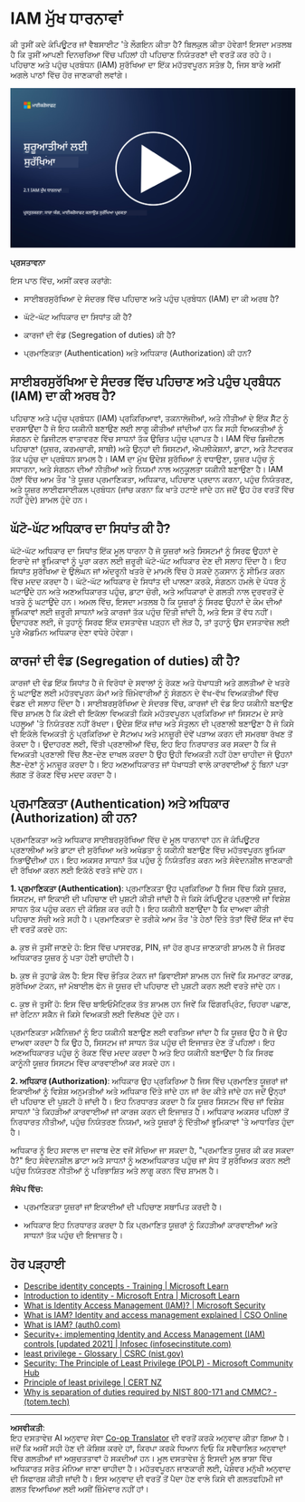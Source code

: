 <!--
CO_OP_TRANSLATOR_METADATA:
{
  "original_hash": "2e3864e3d579f0dbb4ac2ec8c5f82acf",
  "translation_date": "2025-09-03T22:38:55+00:00",
  "source_file": "2.1 IAM key concepts.md",
  "language_code": "pa"
}
-->
# IAM ਮੁੱਖ ਧਾਰਨਾਵਾਂ

ਕੀ ਤੁਸੀਂ ਕਦੇ ਕੰਪਿਊਟਰ ਜਾਂ ਵੈਬਸਾਈਟ 'ਤੇ ਲੌਗਇਨ ਕੀਤਾ ਹੈ? ਬਿਲਕੁਲ ਕੀਤਾ ਹੋਵੇਗਾ! ਇਸਦਾ ਮਤਲਬ ਹੈ ਕਿ ਤੁਸੀਂ ਆਪਣੀ ਦਿਨਚਰਿਆ ਵਿੱਚ ਪਹਿਲਾਂ ਹੀ ਪਹਿਚਾਣ ਨਿਯੰਤਰਣਾਂ ਦੀ ਵਰਤੋਂ ਕਰ ਰਹੇ ਹੋ। ਪਹਿਚਾਣ ਅਤੇ ਪਹੁੰਚ ਪ੍ਰਬੰਧਨ (IAM) ਸੁਰੱਖਿਆ ਦਾ ਇੱਕ ਮਹੱਤਵਪੂਰਨ ਸਤੰਭ ਹੈ, ਜਿਸ ਬਾਰੇ ਅਸੀਂ ਅਗਲੇ ਪਾਠਾਂ ਵਿੱਚ ਹੋਰ ਜਾਣਕਾਰੀ ਲਵਾਂਗੇ।

[![ਵੀਡੀਓ ਦੇਖੋ](../../translated_images/2-1_placeholder.00302da3e773051f1319ab8d93ff0f19d3e80a27d4f939e647839f280ac9c0fb.pa.png)](https://learn-video.azurefd.net/vod/player?id=3d2a9cb5-e25a-4b25-9e5a-b3fee2360f24)

**ਪ੍ਰਸਤਾਵਨਾ**

ਇਸ ਪਾਠ ਵਿੱਚ, ਅਸੀਂ ਕਵਰ ਕਰਾਂਗੇ:

- ਸਾਈਬਰਸੁਰੱਖਿਆ ਦੇ ਸੰਦਰਭ ਵਿੱਚ ਪਹਿਚਾਣ ਅਤੇ ਪਹੁੰਚ ਪ੍ਰਬੰਧਨ (IAM) ਦਾ ਕੀ ਅਰਥ ਹੈ?

- ਘੱਟੋ-ਘੱਟ ਅਧਿਕਾਰ ਦਾ ਸਿਧਾਂਤ ਕੀ ਹੈ?

- ਕਾਰਜਾਂ ਦੀ ਵੰਡ (Segregation of duties) ਕੀ ਹੈ?

- ਪ੍ਰਮਾਣਿਕਤਾ (Authentication) ਅਤੇ ਅਧਿਕਾਰ (Authorization) ਕੀ ਹਨ?

## ਸਾਈਬਰਸੁਰੱਖਿਆ ਦੇ ਸੰਦਰਭ ਵਿੱਚ ਪਹਿਚਾਣ ਅਤੇ ਪਹੁੰਚ ਪ੍ਰਬੰਧਨ (IAM) ਦਾ ਕੀ ਅਰਥ ਹੈ?

ਪਹਿਚਾਣ ਅਤੇ ਪਹੁੰਚ ਪ੍ਰਬੰਧਨ (IAM) ਪ੍ਰਕਿਰਿਆਵਾਂ, ਤਕਨਾਲੋਜੀਆਂ, ਅਤੇ ਨੀਤੀਆਂ ਦੇ ਇੱਕ ਸੈੱਟ ਨੂੰ ਦਰਸਾਉਂਦਾ ਹੈ ਜੋ ਇਹ ਯਕੀਨੀ ਬਣਾਉਣ ਲਈ ਲਾਗੂ ਕੀਤੀਆਂ ਜਾਂਦੀਆਂ ਹਨ ਕਿ ਸਹੀ ਵਿਅਕਤੀਆਂ ਨੂੰ ਸੰਗਠਨ ਦੇ ਡਿਜੀਟਲ ਵਾਤਾਵਰਣ ਵਿੱਚ ਸਾਧਨਾਂ ਤੱਕ ਉਚਿਤ ਪਹੁੰਚ ਪ੍ਰਾਪਤ ਹੈ। IAM ਵਿੱਚ ਡਿਜੀਟਲ ਪਹਿਚਾਣਾਂ (ਯੂਜ਼ਰ, ਕਰਮਚਾਰੀ, ਸਾਥੀ) ਅਤੇ ਉਨ੍ਹਾਂ ਦੀ ਸਿਸਟਮਾਂ, ਐਪਲੀਕੇਸ਼ਨਾਂ, ਡਾਟਾ, ਅਤੇ ਨੈਟਵਰਕ ਤੱਕ ਪਹੁੰਚ ਦਾ ਪ੍ਰਬੰਧਨ ਸ਼ਾਮਲ ਹੈ। IAM ਦਾ ਮੁੱਖ ਉਦੇਸ਼ ਸੁਰੱਖਿਆ ਨੂੰ ਵਧਾਉਣਾ, ਯੂਜ਼ਰ ਪਹੁੰਚ ਨੂੰ ਸਧਾਰਨਾ, ਅਤੇ ਸੰਗਠਨ ਦੀਆਂ ਨੀਤੀਆਂ ਅਤੇ ਨਿਯਮਾਂ ਨਾਲ ਅਨੁਕੂਲਤਾ ਯਕੀਨੀ ਬਣਾਉਣਾ ਹੈ। IAM ਹੱਲਾਂ ਵਿੱਚ ਆਮ ਤੌਰ 'ਤੇ ਯੂਜ਼ਰ ਪ੍ਰਮਾਣਿਕਤਾ, ਅਧਿਕਾਰ, ਪਹਿਚਾਣ ਪ੍ਰਦਾਨ ਕਰਨਾ, ਪਹੁੰਚ ਨਿਯੰਤਰਣ, ਅਤੇ ਯੂਜ਼ਰ ਲਾਈਫਸਾਈਕਲ ਪ੍ਰਬੰਧਨ (ਜਾਂਚ ਕਰਨਾ ਕਿ ਖਾਤੇ ਹਟਾਏ ਜਾਂਦੇ ਹਨ ਜਦੋਂ ਉਹ ਹੋਰ ਵਰਤੋਂ ਵਿੱਚ ਨਹੀਂ ਹੁੰਦੇ) ਸ਼ਾਮਲ ਹੁੰਦੇ ਹਨ।

## ਘੱਟੋ-ਘੱਟ ਅਧਿਕਾਰ ਦਾ ਸਿਧਾਂਤ ਕੀ ਹੈ?

ਘੱਟੋ-ਘੱਟ ਅਧਿਕਾਰ ਦਾ ਸਿਧਾਂਤ ਇੱਕ ਮੂਲ ਧਾਰਨਾ ਹੈ ਜੋ ਯੂਜ਼ਰਾਂ ਅਤੇ ਸਿਸਟਮਾਂ ਨੂੰ ਸਿਰਫ ਉਹਨਾਂ ਦੇ ਇਰਾਦੇ ਜਾਂ ਭੂਮਿਕਾਵਾਂ ਨੂੰ ਪੂਰਾ ਕਰਨ ਲਈ ਜ਼ਰੂਰੀ ਘੱਟੋ-ਘੱਟ ਅਧਿਕਾਰ ਦੇਣ ਦੀ ਸਲਾਹ ਦਿੰਦਾ ਹੈ। ਇਹ ਸਿਧਾਂਤ ਸੁਰੱਖਿਆ ਦੇ ਉਲੰਘਨ ਜਾਂ ਅੰਦਰੂਨੀ ਖਤਰੇ ਦੇ ਮਾਮਲੇ ਵਿੱਚ ਹੋ ਸਕਦੇ ਨੁਕਸਾਨ ਨੂੰ ਸੀਮਿਤ ਕਰਨ ਵਿੱਚ ਮਦਦ ਕਰਦਾ ਹੈ। ਘੱਟੋ-ਘੱਟ ਅਧਿਕਾਰ ਦੇ ਸਿਧਾਂਤ ਦੀ ਪਾਲਣਾ ਕਰਕੇ, ਸੰਗਠਨ ਹਮਲੇ ਦੇ ਪੱਧਰ ਨੂੰ ਘਟਾਉਂਦੇ ਹਨ ਅਤੇ ਅਣਅਧਿਕਾਰਤ ਪਹੁੰਚ, ਡਾਟਾ ਚੋਰੀ, ਅਤੇ ਅਧਿਕਾਰਾਂ ਦੇ ਗਲਤੀ ਨਾਲ ਦੁਰਵਰਤੋਂ ਦੇ ਖਤਰੇ ਨੂੰ ਘਟਾਉਂਦੇ ਹਨ। ਅਮਲ ਵਿੱਚ, ਇਸਦਾ ਮਤਲਬ ਹੈ ਕਿ ਯੂਜ਼ਰਾਂ ਨੂੰ ਸਿਰਫ ਉਹਨਾਂ ਦੇ ਕੰਮ ਦੀਆਂ ਭੂਮਿਕਾਵਾਂ ਲਈ ਜ਼ਰੂਰੀ ਸਾਧਨਾਂ ਅਤੇ ਕਾਰਜਾਂ ਤੱਕ ਪਹੁੰਚ ਦਿੱਤੀ ਜਾਂਦੀ ਹੈ, ਅਤੇ ਇਸ ਤੋਂ ਵੱਧ ਨਹੀਂ। ਉਦਾਹਰਣ ਲਈ, ਜੇ ਤੁਹਾਨੂੰ ਸਿਰਫ ਇੱਕ ਦਸਤਾਵੇਜ਼ ਪੜ੍ਹਨ ਦੀ ਲੋੜ ਹੈ, ਤਾਂ ਤੁਹਾਨੂੰ ਉਸ ਦਸਤਾਵੇਜ਼ ਲਈ ਪੂਰੇ ਐਡਮਿਨ ਅਧਿਕਾਰ ਦੇਣਾ ਵਧੇਰੇ ਹੋਵੇਗਾ।

## ਕਾਰਜਾਂ ਦੀ ਵੰਡ (Segregation of duties) ਕੀ ਹੈ?

ਕਾਰਜਾਂ ਦੀ ਵੰਡ ਇੱਕ ਸਿਧਾਂਤ ਹੈ ਜੋ ਵਿਰੋਧਾਂ ਦੇ ਸਵਾਲਾਂ ਨੂੰ ਰੋਕਣ ਅਤੇ ਧੋਖਾਧੜੀ ਅਤੇ ਗਲਤੀਆਂ ਦੇ ਖਤਰੇ ਨੂੰ ਘਟਾਉਣ ਲਈ ਮਹੱਤਵਪੂਰਨ ਕੰਮਾਂ ਅਤੇ ਜ਼ਿੰਮੇਵਾਰੀਆਂ ਨੂੰ ਸੰਗਠਨ ਦੇ ਵੱਖ-ਵੱਖ ਵਿਅਕਤੀਆਂ ਵਿੱਚ ਵੰਡਣ ਦੀ ਸਲਾਹ ਦਿੰਦਾ ਹੈ। ਸਾਈਬਰਸੁਰੱਖਿਆ ਦੇ ਸੰਦਰਭ ਵਿੱਚ, ਕਾਰਜਾਂ ਦੀ ਵੰਡ ਇਹ ਯਕੀਨੀ ਬਣਾਉਣ ਵਿੱਚ ਸ਼ਾਮਲ ਹੈ ਕਿ ਕੋਈ ਵੀ ਇਕੱਲਾ ਵਿਅਕਤੀ ਕਿਸੇ ਮਹੱਤਵਪੂਰਨ ਪ੍ਰਕਿਰਿਆ ਜਾਂ ਸਿਸਟਮ ਦੇ ਸਾਰੇ ਪਹਲੂਆਂ 'ਤੇ ਨਿਯੰਤਰਣ ਨਹੀਂ ਰੱਖਦਾ। ਉਦੇਸ਼ ਇੱਕ ਜਾਂਚ ਅਤੇ ਸੰਤੁਲਨ ਦੀ ਪ੍ਰਣਾਲੀ ਬਣਾਉਣਾ ਹੈ ਜੋ ਕਿਸੇ ਵੀ ਇਕੱਲੇ ਵਿਅਕਤੀ ਨੂੰ ਪ੍ਰਕਿਰਿਆ ਦੇ ਸੈਟਅਪ ਅਤੇ ਮਨਜ਼ੂਰੀ ਦੋਵੇਂ ਪੜਾਅ ਕਰਨ ਦੀ ਸਮਰਥਾ ਰੱਖਣ ਤੋਂ ਰੋਕਦਾ ਹੈ। ਉਦਾਹਰਣ ਲਈ, ਵਿੱਤੀ ਪ੍ਰਣਾਲੀਆਂ ਵਿੱਚ, ਇਹ ਇਹ ਨਿਰਧਾਰਤ ਕਰ ਸਕਦਾ ਹੈ ਕਿ ਜੋ ਵਿਅਕਤੀ ਪ੍ਰਣਾਲੀ ਵਿੱਚ ਲੈਣ-ਦੇਣ ਦਾਖਲ ਕਰਦਾ ਹੈ ਉਹ ਉਹੀ ਵਿਅਕਤੀ ਨਹੀਂ ਹੋਣਾ ਚਾਹੀਦਾ ਜੋ ਉਹਨਾਂ ਲੈਣ-ਦੇਣਾਂ ਨੂੰ ਮਨਜ਼ੂਰ ਕਰਦਾ ਹੈ। ਇਹ ਅਣਅਧਿਕਾਰਤ ਜਾਂ ਧੋਖਾਧੜੀ ਵਾਲੇ ਕਾਰਵਾਈਆਂ ਨੂੰ ਬਿਨਾਂ ਪਤਾ ਲੱਗਣ ਤੋਂ ਰੋਕਣ ਵਿੱਚ ਮਦਦ ਕਰਦਾ ਹੈ।

## ਪ੍ਰਮਾਣਿਕਤਾ (Authentication) ਅਤੇ ਅਧਿਕਾਰ (Authorization) ਕੀ ਹਨ?

ਪ੍ਰਮਾਣਿਕਤਾ ਅਤੇ ਅਧਿਕਾਰ ਸਾਈਬਰਸੁਰੱਖਿਆ ਵਿੱਚ ਦੋ ਮੂਲ ਧਾਰਨਾਵਾਂ ਹਨ ਜੋ ਕੰਪਿਊਟਰ ਪ੍ਰਣਾਲੀਆਂ ਅਤੇ ਡਾਟਾ ਦੀ ਸੁਰੱਖਿਆ ਅਤੇ ਅਖੰਡਤਾ ਨੂੰ ਯਕੀਨੀ ਬਣਾਉਣ ਵਿੱਚ ਮਹੱਤਵਪੂਰਨ ਭੂਮਿਕਾ ਨਿਭਾਉਂਦੀਆਂ ਹਨ। ਇਹ ਅਕਸਰ ਸਾਧਨਾਂ ਤੱਕ ਪਹੁੰਚ ਨੂੰ ਨਿਯੰਤਰਿਤ ਕਰਨ ਅਤੇ ਸੰਵੇਦਨਸ਼ੀਲ ਜਾਣਕਾਰੀ ਦੀ ਰੱਖਿਆ ਕਰਨ ਲਈ ਇਕੱਠੇ ਵਰਤੇ ਜਾਂਦੇ ਹਨ।

**1. ਪ੍ਰਮਾਣਿਕਤਾ (Authentication)**: ਪ੍ਰਮਾਣਿਕਤਾ ਉਹ ਪ੍ਰਕਿਰਿਆ ਹੈ ਜਿਸ ਵਿੱਚ ਕਿਸੇ ਯੂਜ਼ਰ, ਸਿਸਟਮ, ਜਾਂ ਇਕਾਈ ਦੀ ਪਹਿਚਾਣ ਦੀ ਪੁਸ਼ਟੀ ਕੀਤੀ ਜਾਂਦੀ ਹੈ ਜੋ ਕਿਸੇ ਕੰਪਿਊਟਰ ਪ੍ਰਣਾਲੀ ਜਾਂ ਵਿਸ਼ੇਸ਼ ਸਾਧਨ ਤੱਕ ਪਹੁੰਚ ਕਰਨ ਦੀ ਕੋਸ਼ਿਸ਼ ਕਰ ਰਹੀ ਹੈ। ਇਹ ਯਕੀਨੀ ਬਣਾਉਂਦਾ ਹੈ ਕਿ ਦਾਅਵਾ ਕੀਤੀ ਪਹਿਚਾਣ ਸੱਚੀ ਅਤੇ ਸਹੀ ਹੈ। ਪ੍ਰਮਾਣਿਕਤਾ ਦੇ ਤਰੀਕੇ ਆਮ ਤੌਰ 'ਤੇ ਹੇਠਾਂ ਦਿੱਤੇ ਤੱਤਾਂ ਵਿੱਚੋਂ ਇੱਕ ਜਾਂ ਵੱਧ ਦੀ ਵਰਤੋਂ ਕਰਦੇ ਹਨ:

   a. ਕੁਝ ਜੋ ਤੁਸੀਂ ਜਾਣਦੇ ਹੋ: ਇਸ ਵਿੱਚ ਪਾਸਵਰਡ, PIN, ਜਾਂ ਹੋਰ ਗੁਪਤ ਜਾਣਕਾਰੀ ਸ਼ਾਮਲ ਹੈ ਜੋ ਸਿਰਫ ਅਧਿਕਾਰਤ ਯੂਜ਼ਰ ਨੂੰ ਪਤਾ ਹੋਣੀ ਚਾਹੀਦੀ ਹੈ।

   b. ਕੁਝ ਜੋ ਤੁਹਾਡੇ ਕੋਲ ਹੈ: ਇਸ ਵਿੱਚ ਭੌਤਿਕ ਟੋਕਨ ਜਾਂ ਡਿਵਾਈਸਾਂ ਸ਼ਾਮਲ ਹਨ ਜਿਵੇਂ ਕਿ ਸਮਾਰਟ ਕਾਰਡ, ਸੁਰੱਖਿਆ ਟੋਕਨ, ਜਾਂ ਮੋਬਾਈਲ ਫੋਨ ਜੋ ਯੂਜ਼ਰ ਦੀ ਪਹਿਚਾਣ ਦੀ ਪੁਸ਼ਟੀ ਕਰਨ ਲਈ ਵਰਤੇ ਜਾਂਦੇ ਹਨ।

   c. ਕੁਝ ਜੋ ਤੁਸੀਂ ਹੋ: ਇਸ ਵਿੱਚ ਬਾਇਓਮੈਟ੍ਰਿਕ ਤੱਤ ਸ਼ਾਮਲ ਹਨ ਜਿਵੇਂ ਕਿ ਫਿੰਗਰਪ੍ਰਿੰਟ, ਚਿਹਰਾ ਪਛਾਣ, ਜਾਂ ਰੇਟਿਨਾ ਸਕੈਨ ਜੋ ਕਿਸੇ ਵਿਅਕਤੀ ਲਈ ਵਿਲੱਖਣ ਹੁੰਦੇ ਹਨ।

ਪ੍ਰਮਾਣਿਕਤਾ ਮਕੈਨਿਜ਼ਮਾਂ ਨੂੰ ਇਹ ਯਕੀਨੀ ਬਣਾਉਣ ਲਈ ਵਰਤਿਆ ਜਾਂਦਾ ਹੈ ਕਿ ਯੂਜ਼ਰ ਉਹ ਹੈ ਜੋ ਉਹ ਦਾਅਵਾ ਕਰਦਾ ਹੈ ਕਿ ਉਹ ਹੈ, ਸਿਸਟਮ ਜਾਂ ਸਾਧਨ ਤੱਕ ਪਹੁੰਚ ਦੀ ਇਜਾਜ਼ਤ ਦੇਣ ਤੋਂ ਪਹਿਲਾਂ। ਇਹ ਅਣਅਧਿਕਾਰਤ ਪਹੁੰਚ ਨੂੰ ਰੋਕਣ ਵਿੱਚ ਮਦਦ ਕਰਦਾ ਹੈ ਅਤੇ ਇਹ ਯਕੀਨੀ ਬਣਾਉਂਦਾ ਹੈ ਕਿ ਸਿਰਫ ਕਾਨੂੰਨੀ ਯੂਜ਼ਰ ਸਿਸਟਮ ਵਿੱਚ ਕਾਰਵਾਈਆਂ ਕਰ ਸਕਦੇ ਹਨ।

**2. ਅਧਿਕਾਰ (Authorization)**: ਅਧਿਕਾਰ ਉਹ ਪ੍ਰਕਿਰਿਆ ਹੈ ਜਿਸ ਵਿੱਚ ਪ੍ਰਮਾਣਿਤ ਯੂਜ਼ਰਾਂ ਜਾਂ ਇਕਾਈਆਂ ਨੂੰ ਵਿਸ਼ੇਸ਼ ਅਨੁਮਤੀਆਂ ਅਤੇ ਅਧਿਕਾਰ ਦਿੱਤੇ ਜਾਂਦੇ ਹਨ ਜਾਂ ਰੱਦ ਕੀਤੇ ਜਾਂਦੇ ਹਨ ਜਦੋਂ ਉਨ੍ਹਾਂ ਦੀ ਪਹਿਚਾਣ ਦੀ ਪੁਸ਼ਟੀ ਹੋ ਜਾਂਦੀ ਹੈ। ਇਹ ਨਿਰਧਾਰਤ ਕਰਦਾ ਹੈ ਕਿ ਯੂਜ਼ਰ ਸਿਸਟਮ ਵਿੱਚ ਜਾਂ ਵਿਸ਼ੇਸ਼ ਸਾਧਨਾਂ 'ਤੇ ਕਿਹੜੀਆਂ ਕਾਰਵਾਈਆਂ ਜਾਂ ਕਾਰਜ ਕਰਨ ਦੀ ਇਜਾਜ਼ਤ ਹੈ। ਅਧਿਕਾਰ ਅਕਸਰ ਪਹਿਲਾਂ ਤੋਂ ਨਿਰਧਾਰਤ ਨੀਤੀਆਂ, ਪਹੁੰਚ ਨਿਯੰਤਰਣ ਨਿਯਮਾਂ, ਅਤੇ ਯੂਜ਼ਰਾਂ ਨੂੰ ਦਿੱਤੀਆਂ ਭੂਮਿਕਾਵਾਂ 'ਤੇ ਆਧਾਰਿਤ ਹੁੰਦਾ ਹੈ।

ਅਧਿਕਾਰ ਨੂੰ ਇਹ ਸਵਾਲ ਦਾ ਜਵਾਬ ਦੇਣ ਵਜੋਂ ਸੋਚਿਆ ਜਾ ਸਕਦਾ ਹੈ, "ਪ੍ਰਮਾਣਿਤ ਯੂਜ਼ਰ ਕੀ ਕਰ ਸਕਦਾ ਹੈ?" ਇਹ ਸੰਵੇਦਨਸ਼ੀਲ ਡਾਟਾ ਅਤੇ ਸਾਧਨਾਂ ਨੂੰ ਅਣਅਧਿਕਾਰਤ ਪਹੁੰਚ ਜਾਂ ਸੋਧ ਤੋਂ ਸੁਰੱਖਿਅਤ ਕਰਨ ਲਈ ਪਹੁੰਚ ਨਿਯੰਤਰਣ ਨੀਤੀਆਂ ਨੂੰ ਪਰਿਭਾਸ਼ਿਤ ਅਤੇ ਲਾਗੂ ਕਰਨ ਵਿੱਚ ਸ਼ਾਮਲ ਹੈ।

**ਸੰਖੇਪ ਵਿੱਚ:**

- ਪ੍ਰਮਾਣਿਕਤਾ ਯੂਜ਼ਰਾਂ ਜਾਂ ਇਕਾਈਆਂ ਦੀ ਪਹਿਚਾਣ ਸਥਾਪਿਤ ਕਰਦੀ ਹੈ।

- ਅਧਿਕਾਰ ਇਹ ਨਿਰਧਾਰਤ ਕਰਦਾ ਹੈ ਕਿ ਪ੍ਰਮਾਣਿਤ ਯੂਜ਼ਰਾਂ ਨੂੰ ਕਿਹੜੀਆਂ ਕਾਰਵਾਈਆਂ ਅਤੇ ਸਾਧਨਾਂ ਤੱਕ ਪਹੁੰਚ ਦੀ ਇਜਾਜ਼ਤ ਹੈ।

## ਹੋਰ ਪੜ੍ਹਾਈ

- [Describe identity concepts - Training | Microsoft Learn](https://learn.microsoft.com/training/modules/describe-identity-principles-concepts/?WT.mc_id=academic-96948-sayoung)
- [Introduction to identity - Microsoft Entra | Microsoft Learn](https://learn.microsoft.com/azure/active-directory/fundamentals/identity-fundamental-concepts?WT.mc_id=academic-96948-sayoung)
- [What is Identity Access Management (IAM)? | Microsoft Security](https://www.microsoft.com/security/business/security-101/what-is-identity-access-management-iam?WT.mc_id=academic-96948-sayoung)
- [What is IAM? Identity and access management explained | CSO Online](https://www.csoonline.com/article/518296/what-is-iam-identity-and-access-management-explained.html)
- [What is IAM? (auth0.com)](https://auth0.com/blog/what-is-iam/)
- [Security+: implementing Identity and Access Management (IAM) controls [updated 2021] | Infosec (infosecinstitute.com)](https://resources.infosecinstitute.com/certifications/securityplus/security-implementing-identity-and-access-management-iam-controls/)
- [least privilege - Glossary | CSRC (nist.gov)](https://csrc.nist.gov/glossary/term/least_privilege)
- [Security: The Principle of Least Privilege (POLP) - Microsoft Community Hub](https://techcommunity.microsoft.com/t5/azure-sql-blog/security-the-principle-of-least-privilege-polp/ba-p/2067390?WT.mc_id=academic-96948-sayoung)
- [Principle of least privilege | CERT NZ](https://www.cert.govt.nz/it-specialists/critical-controls/principle-of-least-privilege/)
- [Why is separation of duties required by NIST 800-171 and CMMC? - (totem.tech)](https://www.totem.tech/cmmc-separation-of-duties/)

---

**ਅਸਵੀਕਤੀ**:  
ਇਹ ਦਸਤਾਵੇਜ਼ AI ਅਨੁਵਾਦ ਸੇਵਾ [Co-op Translator](https://github.com/Azure/co-op-translator) ਦੀ ਵਰਤੋਂ ਕਰਕੇ ਅਨੁਵਾਦ ਕੀਤਾ ਗਿਆ ਹੈ। ਜਦੋਂ ਕਿ ਅਸੀਂ ਸਹੀ ਹੋਣ ਦੀ ਕੋਸ਼ਿਸ਼ ਕਰਦੇ ਹਾਂ, ਕਿਰਪਾ ਕਰਕੇ ਧਿਆਨ ਦਿਓ ਕਿ ਸਵੈਚਾਲਿਤ ਅਨੁਵਾਦਾਂ ਵਿੱਚ ਗਲਤੀਆਂ ਜਾਂ ਅਸੁਚਤਤਾਵਾਂ ਹੋ ਸਕਦੀਆਂ ਹਨ। ਮੂਲ ਦਸਤਾਵੇਜ਼ ਨੂੰ ਇਸਦੀ ਮੂਲ ਭਾਸ਼ਾ ਵਿੱਚ ਅਧਿਕਾਰਤ ਸਰੋਤ ਮੰਨਿਆ ਜਾਣਾ ਚਾਹੀਦਾ ਹੈ। ਮਹੱਤਵਪੂਰਨ ਜਾਣਕਾਰੀ ਲਈ, ਪੇਸ਼ੇਵਰ ਮਨੁੱਖੀ ਅਨੁਵਾਦ ਦੀ ਸਿਫਾਰਸ਼ ਕੀਤੀ ਜਾਂਦੀ ਹੈ। ਇਸ ਅਨੁਵਾਦ ਦੀ ਵਰਤੋਂ ਤੋਂ ਪੈਦਾ ਹੋਣ ਵਾਲੇ ਕਿਸੇ ਵੀ ਗਲਤਫਹਿਮੀ ਜਾਂ ਗਲਤ ਵਿਆਖਿਆ ਲਈ ਅਸੀਂ ਜ਼ਿੰਮੇਵਾਰ ਨਹੀਂ ਹਾਂ।